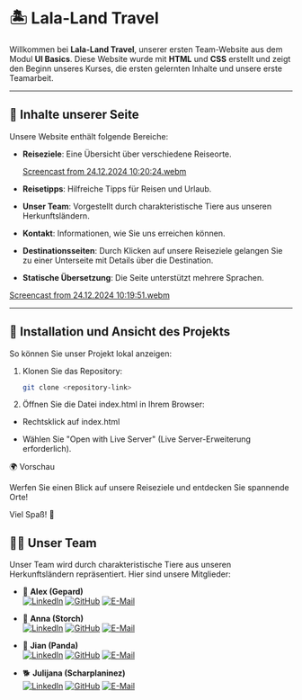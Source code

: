 # 🏝️ Lala-Land Travel

Willkommen bei **Lala-Land Travel**, unserer ersten Team-Website aus dem Modul **UI Basics**. Diese Website wurde mit **HTML** und **CSS** erstellt und zeigt den Beginn unseres Kurses, die ersten gelernten Inhalte und unsere erste Teamarbeit.

---

## 🌟 Inhalte unserer Seite

Unsere Website enthält folgende Bereiche:

- **Reiseziele**: Eine Übersicht über verschiedene Reiseorte.

   [Screencast from 24.12.2024 10:20:24.webm](https://github.com/user-attachments/assets/227d1f1a-3d69-4f3a-8c4b-0fcb508b6f1e)
- **Reisetipps**: Hilfreiche Tipps für Reisen und Urlaub.  
- **Unser Team**: Vorgestellt durch charakteristische Tiere aus unseren Herkunftsländern.  
- **Kontakt**: Informationen, wie Sie uns erreichen können.  
- **Destinationsseiten**: Durch Klicken auf unsere Reiseziele gelangen Sie zu einer Unterseite mit Details über die Destination.  
- **Statische Übersetzung**: Die Seite unterstützt mehrere Sprachen.

[Screencast from 24.12.2024 10:19:51.webm](https://github.com/user-attachments/assets/c380e11a-add1-4ebf-88e1-71945630b9a4)

---

## 🚀 Installation und Ansicht des Projekts

So können Sie unser Projekt lokal anzeigen:

1. Klonen Sie das Repository:
   ```bash
   git clone <repository-link>
2. Öffnen Sie die Datei index.html in Ihrem Browser:
 
  - Rechtsklick auf index.html
   
   - Wählen Sie "Open with Live Server" (Live Server-Erweiterung erforderlich).

🌍 Vorschau

Werfen Sie einen Blick auf unsere Reiseziele und entdecken Sie spannende Orte!

Viel Spaß! 🎉

## 👩‍💻 Unser Team

Unser Team wird durch charakteristische Tiere aus unseren Herkunftsländern repräsentiert. Hier sind unsere Mitglieder:

- 🐆 **Alex (Gepard)**  
  [![LinkedIn](https://img.shields.io/badge/-LinkedIn-0A66C2?style=for-the-badge&logo=linkedin&logoColor=white)](https://www.linkedin.com/in/alex-nezhad-2517a6322) 
  [![GitHub](https://img.shields.io/badge/-GitHub-181717?style=for-the-badge&logo=github&logoColor=white)](https://github.com/alex-nezhad) 
  [![E-Mail](https://img.shields.io/badge/-E--Mail-D14836?style=for-the-badge&logo=gmail&logoColor=white)](mailto:alex.nezhad@example.com)

- 🦢 **Anna (Storch)**  
  [![LinkedIn](https://img.shields.io/badge/-LinkedIn-0A66C2?style=for-the-badge&logo=linkedin&logoColor=white)](https://www.linkedin.com/in/anna-link) 
  [![GitHub](https://img.shields.io/badge/-GitHub-181717?style=for-the-badge&logo=github&logoColor=white)](https://github.com/anna-github) 
  [![E-Mail](https://img.shields.io/badge/-E--Mail-D14836?style=for-the-badge&logo=gmail&logoColor=white)](mailto:anna@example.com)

- 🐼 **Jian (Panda)**  
[![LinkedIn](https://img.shields.io/badge/-LinkedIn-0A66C2?style=for-the-badge&logo=linkedin&logoColor=white)](https://www.linkedin.com/in/jian-link) 
  [![GitHub](https://img.shields.io/badge/-GitHub-181717?style=for-the-badge&logo=github&logoColor=white)](https://github.com/jian-github) 
  [![E-Mail](https://img.shields.io/badge/-E--Mail-D14836?style=for-the-badge&logo=gmail&logoColor=white)](mailto:jian@example.com)

- 🐕 **Julijana (Scharplaninez)**  
   [![LinkedIn](https://img.shields.io/badge/-LinkedIn-0A66C2?style=for-the-badge&logo=linkedin&logoColor=white)](https://www.linkedin.com/in/julijana-link) 
  [![GitHub](https://img.shields.io/badge/-GitHub-181717?style=for-the-badge&logo=github&logoColor=white)](https://github.com/julijana-github) 
  [![E-Mail](https://img.shields.io/badge/-E--Mail-D14836?style=for-the-badge&logo=gmail&logoColor=white)](mailto:julijana@example.com) 

